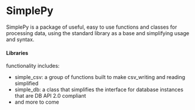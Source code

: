 # SimplePy
SimplePy is a package of useful, easy to use functions and classes for processing data, using the standard library as a base and simplifying usage and syntax.

#### Libraries
functionality includes:
* simple_csv: a group of functions built to make csv_writing and reading simplified
* simple_db: a class that simplifies the interface for database instances that are DB API 2.0 compliant
* and more to come